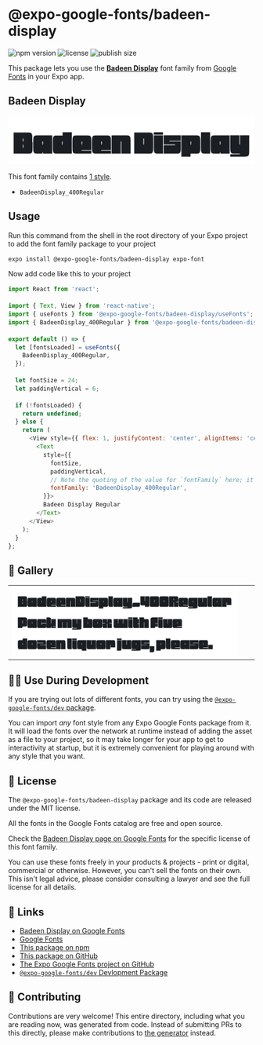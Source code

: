 # @expo-google-fonts/badeen-display

![npm version](https://flat.badgen.net/npm/v/@expo-google-fonts/badeen-display)
![license](https://flat.badgen.net/github/license/expo/google-fonts)
![publish size](https://flat.badgen.net/packagephobia/install/@expo-google-fonts/badeen-display)

This package lets you use the [**Badeen Display**](https://fonts.google.com/specimen/Badeen+Display) font family from [Google Fonts](https://fonts.google.com/) in your Expo app.

## Badeen Display

![Badeen Display](./font-family.png)

This font family contains [1 style](#-gallery).

- `BadeenDisplay_400Regular`

## Usage

Run this command from the shell in the root directory of your Expo project to add the font family package to your project
```sh
expo install @expo-google-fonts/badeen-display expo-font
```

Now add code like this to your project
```js
import React from 'react';

import { Text, View } from 'react-native';
import { useFonts } from '@expo-google-fonts/badeen-display/useFonts';
import { BadeenDisplay_400Regular } from '@expo-google-fonts/badeen-display/400Regular';

export default () => {
  let [fontsLoaded] = useFonts({
    BadeenDisplay_400Regular,
  });

  let fontSize = 24;
  let paddingVertical = 6;

  if (!fontsLoaded) {
    return undefined;
  } else {
    return (
      <View style={{ flex: 1, justifyContent: 'center', alignItems: 'center' }}>
        <Text
          style={{
            fontSize,
            paddingVertical,
            // Note the quoting of the value for `fontFamily` here; it expects a string!
            fontFamily: 'BadeenDisplay_400Regular',
          }}>
          Badeen Display Regular
        </Text>
      </View>
    );
  }
};

```

## 🔡 Gallery


||||
|-|-|-|
|![BadeenDisplay_400Regular](.//400Regular/BadeenDisplay_400Regular.ttf.png)||||


## 👩‍💻 Use During Development

If you are trying out lots of different fonts, you can try using the [`@expo-google-fonts/dev` package](https://github.com/expo/google-fonts/tree/master/font-packages/dev#readme).

You can import *any* font style from any Expo Google Fonts package from it. It will load the fonts
over the network at runtime instead of adding the asset as a file to your project, so it may take longer
for your app to get to interactivity at startup, but it is extremely convenient
for playing around with any style that you want.

## 📖 License

The `@expo-google-fonts/badeen-display` package and its code are released under the MIT license.

All the fonts in the Google Fonts catalog are free and open source.

Check the [Badeen Display page on Google Fonts](https://fonts.google.com/specimen/Badeen+Display) for the specific license of this font family.

You can use these fonts freely in your products & projects - print or digital, commercial or otherwise. However, you can't sell the fonts on their own. This isn't legal advice, please consider consulting a lawyer and see the full license for all details.

## 🔗 Links

- [Badeen Display on Google Fonts](https://fonts.google.com/specimen/Badeen+Display)
- [Google Fonts](https://fonts.google.com/)
- [This package on npm](https://www.npmjs.com/package/@expo-google-fonts/badeen-display)
- [This package on GitHub](https://github.com/expo/google-fonts/tree/master/font-packages/badeen-display)
- [The Expo Google Fonts project on GitHub](https://github.com/expo/google-fonts)
- [`@expo-google-fonts/dev` Devlopment Package](https://github.com/expo/google-fonts/tree/master/font-packages/dev)

## 🤝 Contributing

Contributions are very welcome! This entire directory, including what you are reading now, was generated from code. Instead of submitting PRs to this directly, please make contributions to [the generator](https://github.com/expo/google-fonts/tree/master/packages/generator) instead.
